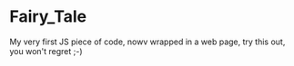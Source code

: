 # Fairy_Tale
My very first JS piece of code, nowv wrapped in a web page, try this out, you won't regret ;-)
